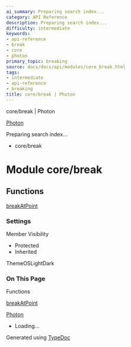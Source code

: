 ```yaml
---
ai_summary: Preparing search index...
category: API Reference
description: Preparing search index...
difficulty: intermediate
keywords:
- api-reference
- break
- core
- photon
primary_topic: breaking
source: docs/docs/api/modules/core_break.html
tags:
- intermediate
- api-reference
- breaking
title: core/break | Photon
---
```

core/break | Photon

[Photon](../index.md)




Preparing search index...

* core/break

# Module core/break

## Functions

[breakAtPoint](../functions/core_break.breakAtPoint.md)

### Settings

Member Visibility

* Protected
* Inherited

ThemeOSLightDark

### On This Page

Functions

[breakAtPoint](#breakatpoint)

[Photon](../index.md)

* Loading...

Generated using [TypeDoc](https://typedoc.org/)
